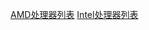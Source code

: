 
[AMD处理器列表](https://zh.wikipedia.org/wiki/AMD%E8%99%95%E7%90%86%E5%99%A8%E5%88%97%E8%A1%A8)
[Intel处理器列表](https://zh.wikipedia.org/wiki/%E8%8B%B1%E7%89%B9%E5%B0%94%E5%BE%AE%E5%A4%84%E7%90%86%E5%99%A8%E5%88%97%E8%A1%A8)